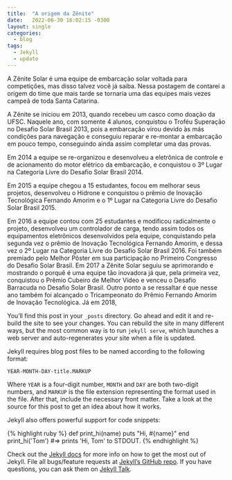 ```yaml
---
title:  "A origem da Zênite"
date:   2022-06-30 16:02:15 -0300
layout: single
categories:
  - blog
tags:
  - Jekyll
  - update
---
```


A Zênite Solar é uma equipe de embarcação solar voltada para competições, mas disso talvez você já saiba. Nessa postagem de contarei a origem do time que mais tarde se tornaria uma das equipes mais vezes campeã de toda Santa Catarina.

A Zênite se iniciou em 2013, quando recebeu um casco como doação da UFSC. Naquele ano, com somente 4 alunos, conquistou o Troféu Superação no Desafio Solar Brasil 2013, pois a embarcação virou devido às más condições para navegação e conseguiu reparar e re-montar a embarcação em pouco tempo, conseguindo ainda assim completar uma das provas.

Em 2014 a equipe se re-organizou e desenvolveu a eletrônica de controle e de acionamento do motor elétrico da embarcação, e conquistou o 3º Lugar na Categoria Livre do Desafio Solar Brasil 2014.

Em 2015 a equipe chegou a 15 estudantes, focou em melhorar seus projetos, desenvolveu o Hidrone e conquistou o prêmio de Inovação Tecnológica Fernando Amorim e o 1º Lugar na Categoria Livre do Desafio Solar Brasil 2015.

Em 2016 a equipe contou com 25 estudantes e modificou radicalmente o projeto, desenvolveu um controlador de carga, tendo assim todos os equipamentos eletrônicos desenvolvidos pela equipe, conquistando pela segunda vez o prêmio de Inovação Tecnológica Fernando Amorim, e dessa vez o 2º Lugar na Categoria Livre do Desafio Solar Brasil 2016. Foi também premiado pelo Melhor Pôster em sua participação no Primeiro Congresso do Desafio Solar Brasil.
Em 2017 a Zênite Solar seguiu se aprimorando e mostrando o porquê é uma equipe tão inovadora já que, pela primeira vez, conquistou o Prêmio Cubeiro de Melhor Vídeo e venceu o Desafio Barracuda no Desafio Solar Brasil. Outro ponto a se ressaltar é que nesse ano também foi alcançado o Tricampeonato do Prêmio Fernando Amorim de Inovação Tecnológica.
Já em 2018, 


You’ll find this post in your `_posts` directory. Go ahead and edit it and re-build the site to see your changes. You can rebuild the site in many different ways, but the most common way is to run `jekyll serve`, which launches a web server and auto-regenerates your site when a file is updated.

Jekyll requires blog post files to be named according to the following format:

`YEAR-MONTH-DAY-title.MARKUP`

Where `YEAR` is a four-digit number, `MONTH` and `DAY` are both two-digit numbers, and `MARKUP` is the file extension representing the format used in the file. After that, include the necessary front matter. Take a look at the source for this post to get an idea about how it works.

Jekyll also offers powerful support for code snippets:

{% highlight ruby %}
def print_hi(name)
  puts "Hi, #{name}"
end
print_hi('Tom')
#=> prints 'Hi, Tom' to STDOUT.
{% endhighlight %}

Check out the [Jekyll docs][jekyll-docs] for more info on how to get the most out of Jekyll. File all bugs/feature requests at [Jekyll’s GitHub repo][jekyll-gh]. If you have questions, you can ask them on [Jekyll Talk][jekyll-talk].

[jekyll-docs]: https://jekyllrb.com/docs/home
[jekyll-gh]:   https://github.com/jekyll/jekyll
[jekyll-talk]: https://talk.jekyllrb.com/

